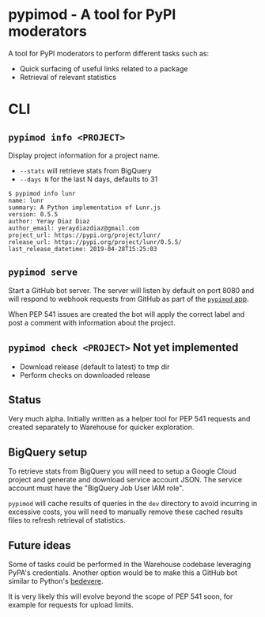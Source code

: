 # pypimod - A tool for PyPI moderators

A tool for PyPI moderators to perform different tasks such as:

- Quick surfacing of useful links related to a package
- Retrieval of relevant statistics

# CLI

## `pypimod info <PROJECT>`

Display project information for a project name.

- `--stats` will retrieve stats from BigQuery
- `--days N` for the last N days, defaults to 31

```
$ pypimod info lunr
name: lunr
summary: A Python implementation of Lunr.js
version: 0.5.5
author: Yeray Diaz Diaz
author_email: yeraydiazdiaz@gmail.com
project_url: https://pypi.org/project/lunr/
release_url: https://pypi.org/project/lunr/0.5.5/
last_release_datetime: 2019-04-28T15:25:03
```

## `pypimod serve`

Start a GitHub bot server. The server will listen by default on port 8080
and will respond to webhook requests from GitHub as part of the
[`pypimod` app](https://github.com/apps/pypimod).

When PEP 541 issues are created the bot will apply the correct label and
post a comment with information about the project.

## `pypimod check <PROJECT>` Not yet implemented

- Download release (default to latest) to tmp dir
- Perform checks on downloaded release

## Status

Very much alpha. Initially written as a helper tool for PEP 541 requests
and created separately to Warehouse for quicker exploration.

## BigQuery setup

To retrieve stats from BigQuery you will need to setup a Google Cloud project
and generate and download service account JSON. The service account must
have the "BigQuery Job User IAM role".

`pypimod` will cache results of queries in the `dev` directory to avoid
incurring in excessive costs, you will need to manually remove these
cached results files to refresh retrieval of statistics.

## Future ideas

Some of tasks could be performed in the Warehouse codebase leveraging PyPA's
credentials. Another option would be to make this a GitHub bot similar to
Python's [bedevere](https://github.com/python/bedevere).

It is very likely this will evolve beyond the scope of PEP 541 soon,
for example for requests for upload limits.
